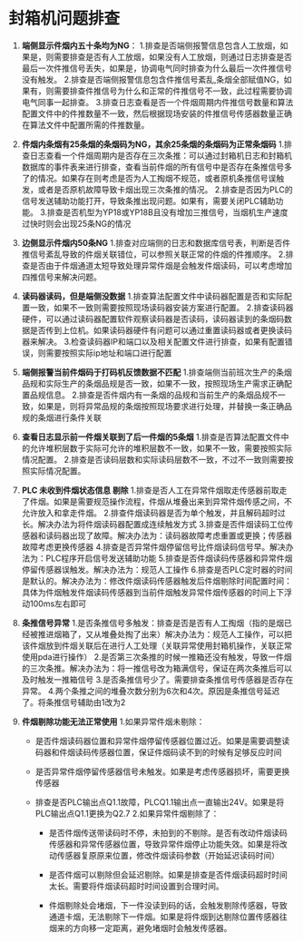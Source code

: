# 封箱机问题排查

1. **端侧显示件烟内五十条均为NG**：
   1.排查是否端侧报警信息包含人工放烟，如果是，则需要排查是否有人工放烟，如果没有人工放烟，则通过日志排查是否最后一次件推信号丢失，如果是，协调电气同时排查为什么最后一次件推信号没有触发。
   2.排查是否端侧报警信息包含件推信号紊乱,条烟全部赋值NG，如果有，则需要排查件推信号为什么和正常的件推信号不一致，此过程需要协调电气同事一起排查。
   3.排查日志查看是否一个件烟周期内件推信号数量和算法配置文件中的件推数量不一致，然后根据现场安装的件推信号传感器数量正确在算法文件中配置所需的件推数量。

2. **件烟内条烟有25条烟的条烟码为NG，其余25条烟的条烟码为正常条烟码**
    1.排查日志查看一个件烟周期内是否存在三次条推：可以通过封箱机日志和封箱机数据库的事件表来进行排查，查看当前件烟的所有信号中是否存在条推信号多了的情况。如果存在则考虑是否为人工掏烟不规范，或者原机条推信号误触发，或者是否原机故障导致卡烟出现三次条推的情况。
    2.排查是否因为PLC的信号发送辅助功能打开，导致条推出现问题。如果有，需要关闭PLC辅助功能。
    3.排查是否机型为YP18或YP18B且没有增加三推信号，当烟机生产速度过快时则会出现25条NG的情况

3. **边侧显示件烟内50条NG**
    1.排查对应端侧的日志和数据库信号表，判断是否件推信号紊乱导致的件烟关联错位，可以参照关联正常的件烟的件推顺序。
    2.排查是否由于件烟通道太短导致处理异常件烟是会触发件烟读码，可以考虑增加四推信号来解决问题。

4. **读码器读码，但是端侧没数据**
    1.排查算法配置文件中读码器配置是否和实际配置一致，如果不一致则需要按照现场读码器安装方案进行配置。
    2.排查读码器硬件，可以通过读码器配置软件观察读码器是否读码，读码器读到的条烟码数据是否传到上位机。如果读码器硬件有问题可以通过重置读码器或者更换读码器来解决。
    3.检查读码器IP和端口以及相关配置文件进行排查，如果有配置错误，则需要按照实际ip地址和端口进行配置

5. **端侧报警当前件烟码于打码机反馈数据不匹配**
    1.排查端侧当前班次生产的条烟品规和实际生产的条烟品规是否一致，如果不一致，按照现场生产需求正确配置品规信息。
    2.排查是否件烟内有一条烟的品规和当前生产的条烟品规不一致，如果是，则将异常品规的条烟按照现场要求进行处理，并替换一条正确品规的条烟进行条件关联

6. **查看日志显示前一件烟关联到了后一件烟的5条烟**
    1.排查是否算法配置文件中的允许堆积层数于实际可允许的堆积层数不一致，如果不一致，需要按照实际情况配置。
    2.排查是否读码层数和实际读码层数不一致，不过不一致则需要按照实际情况配置。

7. **PLC 未收到件烟状态信息 剔除**
    1.排查是否人工在异常件烟取走传感器前取走了件烟。如果是需要规范操作流程，件烟从堆叠出来到异常件烟传感之间，不允许放入和拿走件烟。
    2.排查件烟读码器是否为单个触发，并且解码超时过长。解决办法为将件烟读码器配置成连续触发方式
    3.排查是否件烟读码工位传感器和读码器出现了故障。解决办法为：读码器故障考虑重置或更换；传感器故障考虑更换传感器
    4.排查是否异常件烟停留信号比件烟读码信号早。解决办法为：PLC程序开启信号发送辅助功能
    5.排查是否件烟读码传感器和异常件烟停留传感器误触发。解决办法为：规范人工操作
    6.排查是否PLC定时器的时间是默认的。解决办法为：修改件烟读码传感器触发后件烟剔除时间配置时间：具体为件烟触发件烟读码传感器到当前件烟触发异常件烟传感器的时间上下浮动100ms左右即可

8. **条推信号异常**
    1.是否条推信号多触发：排查是否是否有人工掏烟（指的是烟已经被推进烟箱了，又从堆叠处掏了出来）解决办法为：规范人工操作，可以把该件烟放到件烟关联后在进行人工处理（关联异常使用封箱机操作，关联正常使用pda进行操作）
    2.是否第三次条推的时候一推箱还没有触发，导致一件烟的三次条推。解决办法为：将一推信号改为箱满信号，保证在两次条推后可以及时触发一推箱信号
    3.是否条推信号少了。需要排查条推信号传感器是否存在异常。
    4.两个条推之间的堆叠次数分别为6次和4次。原因是条推信号延迟了。将条推信号辅助由1改为2

9. **件烟剔除功能无法正常使用**
    1.如果异常件烟未剔除：
   
   - 是否件烟读码器位置和异常件烟停留传感器位置过近。如果是需要调整读码器和件烟读码传感器位置，保证件烟码读不到的时候有足够反应时间
   
   - 是否异常件烟停留传感器信号未触发。如果是考虑传感器损坏，需要更换传感器
   
   - 排查是否PLC输出点Q1.1故障，PLCQ1.1输出点一直输出24V。如果是将PLC输出点Q1.1更换为Q2.7
     2.如果异常件烟剔除了：
     
     - 是否件烟传送带读码时不停，未拍到的不剔除。是否有改动件烟读码传感器和异常传感器位置，导致异常件烟停止功能失效。如果是将改动传感器复原原来位置，修改件烟读码参数（开始延迟读码时间）
     
     - 是否件烟可以剔除但会延迟剔除。如果是排查是否件烟读码超时时间太长。需要将件烟读码超时时间设置到合理时间。
     
     - 件烟剔除处会堵烟，下一件没读到码的话，会触发剔除传感器，导致通道卡烟，无法剔除下一件烟。如果是将件烟到达剔除位置传感器往烟来的方向移一定距离，避免堵烟时会触发传感器。
       
       
       
       
       
       
       
       
       
       
       
       
